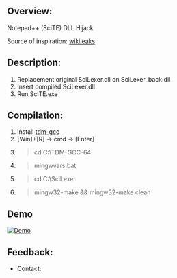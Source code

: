 ## Overview:

Notepad++ (SciTE) DLL Hijack

Source of inspiration: [wikileaks](https://t.co/j8CwdxNi8z)

## Description:
1. Replacement original SciLexer.dll on SciLexer_back.dll
2. Insert compiled SciLexer.dll
2. Run SciTE.exe

## Сompilation:
1. install [tdm-gcc](https://t.co/XUoI3xpfkb) 
2. [Win]+[R] -> cmd -> [Enter]
2. >cd C:\TDM-GCC-64
3. >mingwvars.bat
4. >cd C:\SciLexer
5. >mingw32-make && mingw32-make clean

## Demo
[![Demo](https://media.giphy.com/media/3oKIPxIr47brucpg1a/source.gif)](https://www.youtube.com/watch?v=JLl82L9ySDY)

## Feedback:
- Contact:
